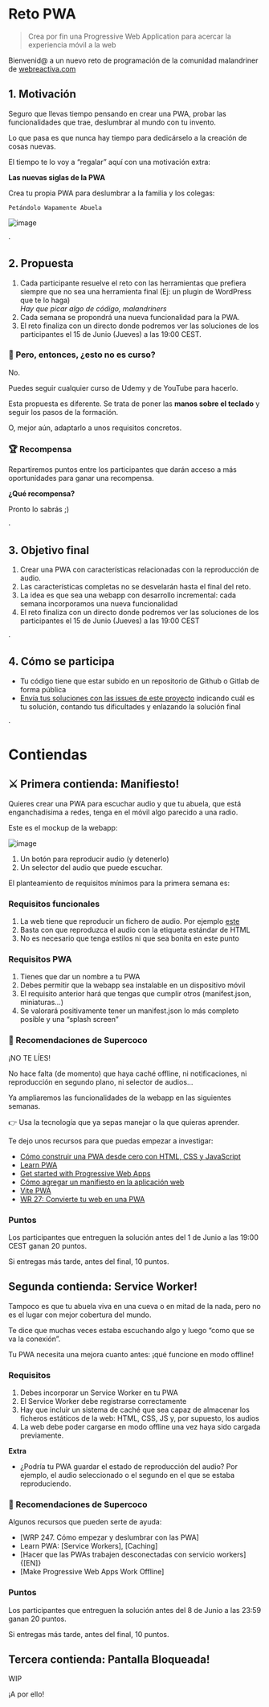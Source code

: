 # Reto PWA

> Crea por fin una Progressive Web Application para acercar la experiencia móvil a la web

Bienvenid@ a un nuevo reto de programación de la comunidad malandriner de [webreactiva.com](https://webreactiva.com)

## 1. Motivación

Seguro que llevas tiempo pensando en crear una PWA, probar las funcionalidades que trae, deslumbrar al mundo con tu invento.

Lo que pasa es que nunca hay tiempo para dedicárselo a la creación de cosas nuevas. 

El tiempo te lo voy a “regalar” aquí con una motivación extra:

**Las nuevas siglas de la PWA**

Crea tu propia PWA para deslumbrar a la familia y los colegas: 

`Petándolo Wapamente Abuela`

![image](https://github.com/webreactiva-devs/reto-pwa/assets/1122071/80e7a0e6-601a-46a3-b0a6-372a13de8cef)

·

## 2. Propuesta

1. Cada participante resuelve el reto con las herramientas que prefiera siempre que no sea una herramienta final (Ej: un plugin de WordPress que te lo haga)  
	_Hay que picar algo de código, malandriners_
2. Cada semana se propondrá una nueva funcionalidad para la PWA.
3. El reto finaliza con un directo donde podremos ver las soluciones de los participantes el 15 de Junio (Jueves) a las 19:00 CEST.


### 🤔 Pero, entonces, ¿esto no es curso?

No.

Puedes seguir cualquier curso de Udemy y de YouTube para hacerlo.

Esta propuesta es diferente. Se trata de poner las **manos sobre el teclado** y seguir los pasos de la formación. 

O, mejor aún, adaptarlo a unos requisitos concretos.


### 🏆 Recompensa

Repartiremos puntos entre los participantes que darán acceso a más oportunidades para ganar una recompensa.

**¿Qué recompensa?**

Pronto lo sabrás ;) 


·


## 3. Objetivo final

1. Crear una PWA con características relacionadas con la reproducción de audio.
2. Las características completas no se desvelarán hasta el final del reto.
3. La idea es que sea una webapp con desarrollo incremental: cada semana incorporamos una nueva funcionalidad
4. El reto finaliza con un directo donde podremos ver las soluciones de los participantes el 15 de Junio (Jueves) a las 19:00 CEST


·


## 4. Cómo se participa

- Tu código tiene que estar subido en un repositorio de Github o Gitlab de forma pública
- [Envía tus soluciones con las issues de este proyecto](https://github.com/webreactiva-devs/reto-pwa/issues) indicando cuál es tu solución, contando tus dificultades y enlazando la solución final


·

# Contiendas


## ⚔️ Primera contienda: Manifiesto!

Quieres crear una PWA para escuchar audio y que tu abuela, que está enganchadísima a redes, tenga en el móvil algo parecido a una radio.

Este es el mockup de la webapp:

![image](https://github.com/webreactiva-devs/reto-pwa/assets/1122071/be303bed-12ef-496b-8864-6788065d5692)



1. Un botón para reproducir audio (y detenerlo)
2. Un selector del audio que puede escuchar.

El planteamiento de requisitos mínimos para la primera semana es:


### Requisitos funcionales
1. La web tiene que reproducir un fichero de audio. Por ejemplo [este](https://api.spreaker.com/v2/episodes/48338128/download.mp3)
2. Basta con que reproduzca el audio con la etiqueta estándar de HTML
3. No es necesario que tenga estilos ni que sea bonita en este punto

### Requisitos PWA
1. Tienes que dar un nombre a tu PWA
2. Debes permitir que la webapp sea instalable en un dispositivo móvil 
3. El requisito anterior hará que tengas que cumplir otros (manifest.json, miniaturas…)
4. Se valorará positivamente tener un manifest.json lo más completo posible y una “splash screen”



### 🥶 Recomendaciones de Supercoco

¡NO TE LÍES!

No hace falta (de momento) que haya caché offline, ni notificaciones, ni reproducción en segundo plano, ni selector de audios…

Ya ampliaremos las funcionalidades de la webapp en las siguientes semanas.

👉 Usa la tecnología que ya sepas manejar o la que quieras aprender.

Te dejo unos recursos para que puedas empezar  a investigar:

- [Cómo construir una PWA desde cero con HTML, CSS y JavaScript](https://www.freecodecamp.org/espanol/news/como-construir-una-pwa-desde-cero-con-html-css-y-javascript/)
- [Learn PWA](https://web.dev/learn/pwa/)
- [Get started with Progressive Web Apps](https://learn.microsoft.com/en-us/microsoft-edge/progressive-web-apps-chromium/how-to/)
- [Cómo agregar un manifiesto en la aplicación web](https://web.dev/i18n/es/add-manifest)
- [Vite PWA](https://vite-pwa-org.netlify.app/)
- [WR 27: Convierte tu web en una PWA](https://www.webreactiva.com/podcast/web-en-pwa)


### Puntos

Los participantes que entreguen la solución antes del 1 de Junio a las 19:00 CEST ganan 20 puntos.

Si entregas más tarde, antes del final, 10 puntos.



## Segunda contienda: Service Worker!

Tampoco es que tu abuela viva en una cueva o en mitad de la nada, pero no es el lugar con mejor cobertura del mundo.

Te dice que muchas veces estaba escuchando algo y luego “como que se va la conexión”.

Tu PWA necesita una mejora cuanto antes: ¡qué funcione en modo offline!

### Requisitos

1. Debes incorporar un Service Worker en tu PWA
2. El Service Worker debe registrarse correctamente
3. Hay que incluir un sistema de caché que sea capaz de almacenar los ficheros estáticos de la web: HTML, CSS, JS y, por supuesto, los audios
4. La web debe poder cargarse en modo offline una vez haya sido cargada previamente.

**Extra**

- ¿Podría tu PWA guardar el estado de reproducción del audio? Por ejemplo, el audio seleccionado o el segundo en el que se estaba reproduciendo.


### 🥶 Recomendaciones de Supercoco

Algunos recursos que pueden serte de ayuda:

- [WRP 247. Cómo empezar y deslumbrar con las PWA]
- Learn PWA: [Service Workers], [Caching]
- [Hacer que las PWAs trabajen desconectadas con servicio workers] {[EN]}
- [Make Progressive Web Apps Work Offline]


### Puntos

Los participantes que entreguen la solución antes del 8 de Junio a las 23:59  ganan 20 puntos.

Si entregas más tarde, antes del final, 10 puntos.



## Tercera contienda: Pantalla Bloqueada!

WIP

¡A por ello!
